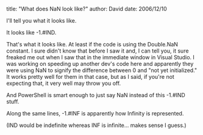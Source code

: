 
title: "What does NaN look like?"
author: David
date: 2006/12/10

<p>I'll tell you what it looks like.</p> <p>It looks like -1.#IND.</p> <p>That's what it looks like. At least if the code is using the Double.NaN constant. I sure didn't know that before I saw it and, I can tell you, it sure freaked me out when I saw that in the immediate window in Visual Studio. I was working on speeding up another dev's code here and apparently they were using NaN to signify the difference between 0 and "not yet initialized." It works pretty well for them in that case, but as I said, if you're&nbsp;not expecting that, it very well may throw you off.</p> <p>And PowerShell is smart enough to just say NaN instead of this -1.#IND stuff.</p> <p>Along the same lines, -1.#INF is apparently how Infinity is represented.</p> <p>(IND would be indefinite whereas INF is infinite... makes sense I guess.)</p>
